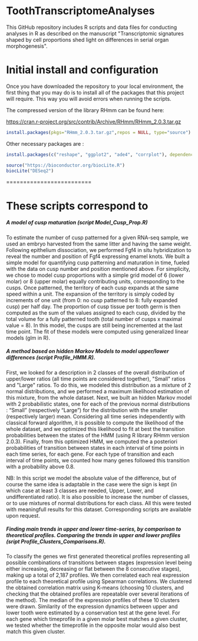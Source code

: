 ToothTranscriptomeAnalyses
=========================

This GitHub repository includes R scripts and data files for conducting analyses in R as described on the manuscript "Transcriptomic signatures shaped by cell proportions shed light on differences in serial organ morphogenesis".

# Initial install and configuration
Once you have downloaded the repository to your local environment, the first thing that you may do is to install all of the packages that this project will require. This way you will avoid errors when running the scripts.

The compressed version of the library RHmm can be found here:

https://cran.r-project.org/src/contrib/Archive/RHmm/RHmm_2.0.3.tar.gz

```r
install.packages(pkgs="RHmm_2.0.3.tar.gz",repos = NULL, type="source")
```

Other necessary packages are :

```r
install.packages(c("reshape", "ggplot2", "ade4", "corrplot"), dependencies=TRUE)

source("https://bioconductor.org/biocLite.R")
biocLite("DESeq2")

```

=========================

# These scripts correspond to 

##### A model of cusp maturation (script Model_Cusp_Prop.R)

To estimate the number of cusp patterned for a given RNA-seq sample, we used an embryo harvested from the same litter and having the same weight. Following epithelium dissociation, we performed Fgf4 in situ hybridization to reveal the number and position of Fgf4 expressing enamel knots. We built a simple model for quantifying cusp patterning and maturation in time, fueled with the data on cusp number and position mentioned above. For simplicity, we chose to model cusp proportions with a simple grid model of 6 (lower molar) or 8 (upper molar) equally contributing units, corresponding to the cusps. Once patterned, the territory of each cusp expands at the same speed within a unit. The expansion of the territory is simply coded by increments of one unit (from 0: no cusp patterned to 8: fully expanded cusp) per half day. The proportion of cusp tissue per tooth germ is then computed as the sum of the values assigned to each cusp, divided by the total volume for a fully patterned tooth (total number of cusps x maximal value = 8). In this model, the cusps are still being incremented at the last time point. The fit of these models were computed using generalized linear models (glm in R).

##### A method based on hidden Markov Models to model upper/lower differences (script Profile_HMM.R). 

First, we looked for a description in 2 classes of the overall distribution of upper/lower ratios (all time points are considered together), "Small" ratios and "Large" ratios. To do this, we modeled this distribution as a mixture of 2 normal distributions, and we performed a maximum likelihood estimation of this mixture, from the whole dataset. Next, we built an hidden Markov model with 2 probabilistic states, one for each of the previous normal distributions : “Small” (respectively “Large”) for the distribution with the smaller (respectively larger) mean. Considering all time series independently with classical forward algorithm, it is possible to compute the likelihood of the whole dataset, and we optimized this likelihood to fit at best the transition probabilities between the states of the HMM (using R library RHmm version 2.0.3). Finally, from this optimized HMM, we computed the a posteriori probabilities of transition between states in each interval of time points in each time series, for each gene. For each type of transition and each interval of time points, we counted how many genes followed this transition with a probability above 0.8.

NB: In this script we model the absolute value of the difference, but of course the same idea is adaptable in the case were the sign is kept (in which case at least 3 classes are needed, Upper, Lower, and undifferentiated ratio). It is also possible to increase the number of classes, or to use mixtures of normal distributions for each class. All this were tested with meaningfull results for this dataset. Corresponding scripts are available upon request.  

##### Finding main trends in upper and lower time-series, by comparison to theoretical profiles. Comparing the trends in upper and lower profiles (sript Profile_Clusters_Comparisons.R).

To classify the genes we first generated theoretical profiles representing all possible combinations of transitions between stages (expression level being either increasing, decreasing or flat between the 8 consecutive stages), making up a total of 2,187 profiles. We then correlated each real expression profile to each theoretical profile using Spearman correlations. We clustered the obtained correlation matrix using K-means  (choosing 10 clusters, and checking that the obtained profiles are repeatable over several iterations of the method). The median of the expression profiles of these 10 clusters were drawn. Similarity of the expression dynamics between upper and lower tooth were estimated by a conservation test at the gene level. For each gene which timeprofile in a given molar best matches a given cluster, we tested whether the timeprofile in the opposite molar would also best match this given cluster. 

